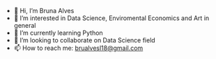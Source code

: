 - 👋 Hi, I’m Bruna Alves
- 👀 I’m interested in Data Science, Enviromental Economics and Art in general
- 🌱 I’m currently learning Python
- 💞️ I’m looking to collaborate on Data Science field
- 📫 How to reach me: brualvesl18@gmail.com


<!---
BrunaAlvves/BrunaAlvves is a ✨ special ✨ repository because its `README.md` (this file) appears on your GitHub profile.
You can click the Preview link to take a look at your changes.
--->

